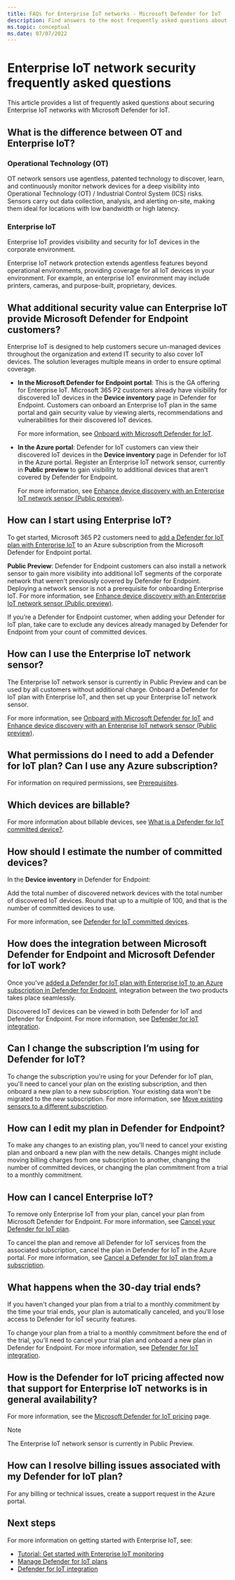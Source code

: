 ```yaml
---
title: FAQs for Enterprise IoT networks - Microsoft Defender for IoT
description: Find answers to the most frequently asked questions about Microsoft Defender for IoT Enterprise IoT networks.
ms.topic: conceptual
ms.date: 07/07/2022
---
```


# Enterprise IoT network security frequently asked questions

This article provides a list of frequently asked questions about securing Enterprise IoT networks with Microsoft Defender for IoT.

## What is the difference between OT and Enterprise IoT?

### Operational Technology (OT)

OT network sensors use agentless, patented technology to discover, learn, and continuously monitor network devices for a deep visibility into Operational Technology (OT) / Industrial Control System (ICS) risks. Sensors carry out data collection, analysis, and alerting on-site, making them ideal for locations with low bandwidth or high latency.

### Enterprise IoT

Enterprise IoT provides visibility and security for IoT devices in the corporate environment.

Enterprise IoT network protection extends agentless features beyond operational environments, providing coverage for all IoT devices in your environment. For example, an enterprise IoT environment may include printers, cameras, and purpose-built, proprietary, devices.

## What additional security value can Enterprise IoT provide Microsoft Defender for Endpoint customers?

Enterprise IoT is designed to help customers secure un-managed devices throughout the organization and extend IT security to also cover IoT devices. The solution leverages multiple means in order to ensure optimal coverage.

- **In the Microsoft Defender for Endpoint portal**: This is the GA offering for Enterprise IoT. Microsoft 365 P2 customers already have visibility for discovered IoT devices in the **Device inventory** page in Defender for Endpoint. Customers can onboard an Enterprise IoT plan in the same portal and gain security value by viewing alerts, recommendations and vulnerabilities for their discovered IoT devices.

    For more information, see [Onboard with Microsoft Defender for IoT](eiot-mde.md).

- **In the Azure portal**: Defender for IoT customers can view their discovered IoT devices in the **Device inventory** page in Defender for IoT in the Azure portal. Register an Enterprise IoT network sensor, currently in **Public preview** to gain visibility to additional devices that aren't covered by Defender for Endpoint.

    For more information, see [Enhance device discovery with an Enterprise IoT network sensor (Public preview)](eiot-sensor.md).

## How can I start using Enterprise IoT?

To get started, Microsoft 365 P2 customers need to [add a Defender for IoT plan with Enterprise IoT](eiot-mde.md) to an Azure subscription from the Microsoft Defender for Endpoint portal.

**Public Preview**: Defender for Endpoint customers can also install a network sensor to gain more visibility into additional IoT segments of the corporate network that weren't previously covered by Defender for Endpoint. Deploying a network sensor is not a prerequisite for onboarding Enterprise IoT. For more information, see [Enhance device discovery with an Enterprise IoT network sensor (Public preview)](eiot-sensor.md).

If you’re a Defender for Endpoint customer, when adding your Defender for IoT plan, take care to exclude any devices already managed by Defender for Endpoint from your count of committed devices.

## How can I use the Enterprise IoT network sensor?

The Enterprise IoT network sensor is currently in Public Preview and can be used by all customers without additional charge. Onboard a Defender for IoT plan with Enterprise IoT, and then set up your Enterprise IoT network sensor.

For more information, see [Onboard with Microsoft Defender for IoT](eiot-mde.md) and [Enhance device discovery with an Enterprise IoT network sensor (Public preview)](eiot-sensor.md).

## What permissions do I need to add a Defender for IoT plan? Can I use any Azure subscription?

For information on required permissions, see [Prerequisites](eiot-mde.md#prerequisites).

## Which devices are billable?

For more information about billable devices, see [What is a Defender for IoT committed device?](architecture.md#what-is-a-defender-for-iot-committed-device).

## How should I estimate the number of committed devices?

In the **Device inventory** in Defender for Endpoint:

Add the total number of discovered network devices with the total number of discovered IoT devices. Round that up to a multiple of 100, and that is the number of committed devices to use.

For more information, see [Defender for IoT committed devices](how-to-manage-subscriptions.md#defender-for-iot-committed-devices).

<!--is this even relevant if you don't have a network sensor? then it's all MDE managed-->

## How does the integration between Microsoft Defender for Endpoint and Microsoft Defender for IoT work?

Once you've [added a Defender for IoT plan with Enterprise IoT to an Azure subscription in Defender for Endpoint](/microsoft-365/security/defender-endpoint/enable-microsoft-defender-for-iot-integration#onboard-a-defender-for-iot-plan), integration between the two products takes place seamlessly.

Discovered IoT devices can be viewed in both Defender for IoT and Defender for Endpoint. For more information, see [Defender for IoT integration](/microsoft-365/security/defender-endpoint/enable-microsoft-defender-for-iot-integration).

## Can I change the subscription I’m using for Defender for IoT?

To change the subscription you're using for your Defender for IoT plan, you'll need to cancel your plan on the existing subscription, and then onboard a new plan to a new subscription. Your existing data won't be migrated to the new subscription. For more information, see [Move existing sensors to a different subscription](how-to-manage-subscriptions.md#move-existing-sensors-to-a-different-subscription).

## How can I edit my plan in Defender for Endpoint?

To make any changes to an existing plan, you'll need to cancel your existing plan and onboard a new plan with the new details. Changes might include moving billing charges from one subscription to another, changing the number of committed devices, or changing the plan commitment from a trial to a monthly commitment.

## How can I cancel Enterprise IoT?

To remove only Enterprise IoT from your plan, cancel your plan from Microsoft Defender for Endpoint. For more information, see [Cancel your Defender for IoT plan](/microsoft-365/security/defender-endpoint/enable-microsoft-defender-for-iot-integration#cancel-your-defender-for-iot-plan).

To cancel the plan and remove all Defender for IoT services from the associated subscription, cancel the plan in Defender for IoT in the Azure portal. For more information, see [Cancel a Defender for IoT plan from a subscription](how-to-manage-subscriptions.md#cancel-a-defender-for-iot-plan-from-a-subscription).

## What happens when the 30-day trial ends?

If you haven't changed your plan from a trial to a monthly commitment by the time your trial ends, your plan is automatically canceled, and you’ll lose access to Defender for IoT security features.

To change your plan from a trial to a monthly commitment before the end of the trial, you'll need to cancel your trial plan and onboard a new plan in Defender for Endpoint. For more information, see [Defender for IoT integration](/microsoft-365/security/defender-endpoint/enable-microsoft-defender-for-iot-integration).

## How is the Defender for IoT pricing affected now that support for Enterprise IoT networks is in general availability?

For more information, see the [Microsoft Defender for IoT pricing](https://azure.microsoft.com/pricing/details/iot-defender/) page.

> [!NOTE]
> The Enterprise IoT network sensor is currently in Public Preview.

## How can I resolve billing issues associated with my Defender for IoT plan?

For any billing or technical issues, create a support request in the Azure portal.

## Next steps

For more information on getting started with Enterprise IoT, see:

- [Tutorial: Get started with Enterprise IoT monitoring](tutorial-getting-started-eiot-sensor.md)
- [Manage Defender for IoT plans](how-to-manage-subscriptions.md)
- [Defender for IoT integration](/microsoft-365/security/defender-endpoint/enable-microsoft-defender-for-iot-integration)